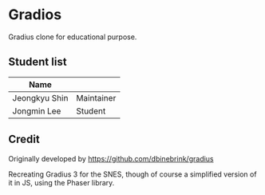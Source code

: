 # Gradios

Gradius clone for educational purpose.

## Student list

| Name         |            |
|--------------|------------|
| Jeongkyu Shin| Maintainer |
| Jongmin Lee  | Student    |

## Credit

Originally developed by https://github.com/dbinebrink/gradius

Recreating Gradius 3 for the SNES, though of course a simplified version of it in JS, using the Phaser library.

